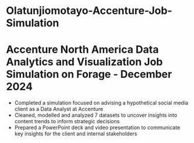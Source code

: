# Olatunjiomotayo-Accenture-Job-Simulation

# Accenture North America Data Analytics and Visualization Job Simulation on Forage - December 2024

- Completed a simulation focused on advising a hypothetical social media client as a Data Analyst at Accenture
- Cleaned, modelled and analyzed 7 datasets to uncover insights into content trends to inform strategic decisions
- Prepared a PowerPoint deck and video presentation to communicate key insights for the client and internal stakeholders

